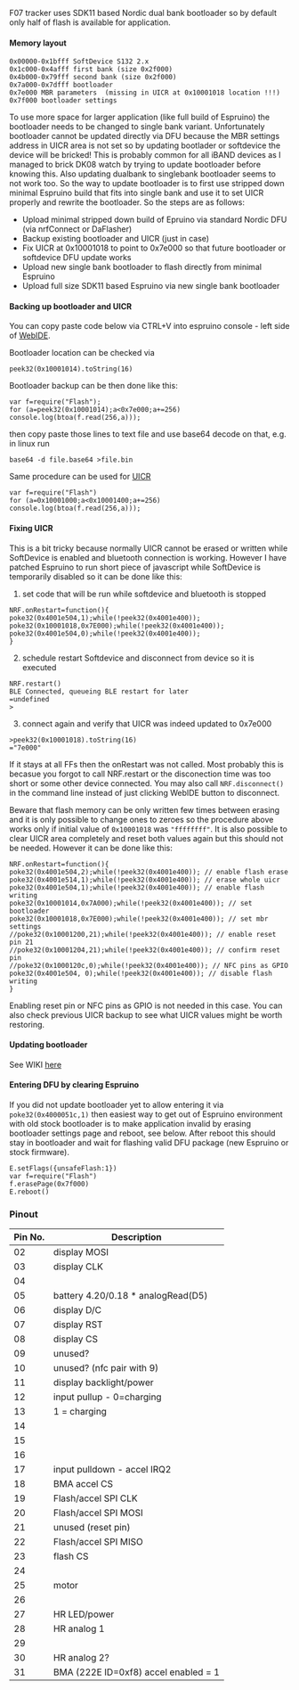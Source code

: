 F07 tracker uses SDK11 based Nordic dual bank bootloader so by default only half of flash is available for application. 

#### Memory layout

```
0x00000-0x1bfff SoftDevice S132 2.x  
0x1c000-0x4afff first bank (size 0x2f000)  
0x4b000-0x79fff second bank (size 0x2f000)  
0x7a000-0x7dfff bootloader  
0x7e000 MBR parameters  (missing in UICR at 0x10001018 location !!!)
0x7f000 bootloader settings
```

To use more space for larger application (like full build of Espruino) the bootloader needs to be changed to single bank variant. Unfortunately bootloader cannot be updated directly via DFU because the MBR settings address in UICR area is not set so by updating bootlader or softdevice the device will be bricked! This is probably common for all iBAND devices as I managed to brick DK08 watch by trying to update bootloader before knowing this. Also updating dualbank to singlebank bootloader seems to not work too. So the way to update bootloader is to first use stripped down minimal Espruino build that fits into single bank and use it to set UICR properly and rewrite the bootloader. So the steps are as follows:

- Upload minimal stripped down build of Epruino via standard Nordic DFU (via nrfConnect or DaFlasher)
- Backup existing bootloader and UICR (just in case)
- Fix UICR at 0x10001018 to point to 0x7e000 so that future bootloader or softdevice DFU update works
- Upload new single bank bootloader to flash directly from minimal Espruino
- Upload full size SDK11 based Espruino via new single bank bootloader

#### Backing up bootloader and UICR

You can copy paste code below via CTRL+V into espruino console - left side of [WebIDE](https://www.espruino.com/ide/). 

Bootloader location can be checked via 
```
peek32(0x10001014).toString(16)
```
Bootloader backup can be then done like this:
```
var f=require("Flash");
for (a=peek32(0x10001014);a<0x7e000;a+=256) console.log(btoa(f.read(256,a)));
```
then copy paste those lines to text file and use base64 decode on that, e.g. in linux run
```
base64 -d file.base64 >file.bin
```

Same procedure can be used for [UICR](https://infocenter.nordicsemi.com/topic/com.nordic.infocenter.nrf52832.ps.v1.1/uicr.html?cp=4_2_0_13#concept_rnp_grp_xr)

```
var f=require("Flash")
for (a=0x10001000;a<0x10001400;a+=256) console.log(btoa(f.read(256,a)));
```

#### Fixing UICR

This is a bit tricky because normally UICR cannot be erased or written while SoftDevice is enabled and bluetooth connection is working. However I have patched Espruino to run short piece of javascript while SoftDevice is temporarily disabled so it can be done like this:
1. set code that will be run while softdevice and bluetooth is stopped
```
NRF.onRestart=function(){
poke32(0x4001e504,1);while(!peek32(0x4001e400));
poke32(0x10001018,0x7E000);while(!peek32(0x4001e400));
poke32(0x4001e504,0);while(!peek32(0x4001e400));
}
```
2. schedule restart Softdevice and disconnect from device so it is executed
```
NRF.restart()
BLE Connected, queueing BLE restart for later
=undefined
>
```

3. connect again and verify that UICR was indeed updated to 0x7e000

```
>peek32(0x10001018).toString(16)
="7e000"
```
If it stays at all FFs then the onRestart was not called. Most probably this is becasue you forgot to call NRF.restart or the disconection time was too short or some other device connected. You may also call `NRF.disconnect()` in the command line instead of just clicking WebIDE button to disconnect.

Beware that flash memory can be only written few times between erasing and it is only possible to change ones to zeroes so the procedure above works only if initial value of `0x10001018` was `"ffffffff"`. It is also possible to clear UICR area completely and reset both values again but this should not be needed. However it can be done like this:
```
NRF.onRestart=function(){
poke32(0x4001e504,2);while(!peek32(0x4001e400)); // enable flash erase
poke32(0x4001e514,1);while(!peek32(0x4001e400)); // erase whole uicr
poke32(0x4001e504,1);while(!peek32(0x4001e400)); // enable flash writing
poke32(0x10001014,0x7A000);while(!peek32(0x4001e400)); // set bootloader
poke32(0x10001018,0x7E000);while(!peek32(0x4001e400)); // set mbr settings
//poke32(0x10001200,21);while(!peek32(0x4001e400)); // enable reset pin 21
//poke32(0x10001204,21);while(!peek32(0x4001e400)); // confirm reset pin
//poke32(0x1000120c,0);while(!peek32(0x4001e400)); // NFC pins as GPIO
poke32(0x4001e504, 0);while(!peek32(0x4001e400)); // disable flash writing
}
```
Enabling reset pin or NFC pins as GPIO is not needed in this case. You can also check previous UICR backup to see what UICR values might be worth restoring.

#### Updating bootloader
See WIKI [here](https://github.com/fanoush/ds-d6/wiki/Replacing-Nordic-DFU-bootloader#flashing-bootloader)

#### Entering DFU by clearing Espruino

If you did not update bootloader yet to allow entering it via `poke32(0x4000051c,1)` then easiest way to get out of Espruino environment with old stock bootloader is to make application invalid by erasing bootloader settings page and reboot, see below. After reboot this should stay in bootloader and wait for flashing valid DFU package (new Espruino or stock firmware).

```
E.setFlags({unsafeFlash:1})
var f=require("Flash")
f.erasePage(0x7f000)
E.reboot()
```

### Pinout ###
| Pin No.  | Description |
| ------------- | ------------- |
| 02 |display MOSI|
| 03 |display CLK|
| 04 ||
| 05 |battery 4.20/0.18 * analogRead(D5)|
| 06 |display D/C|
| 07 |display RST|
| 08 |display CS|
| 09 |unused? |
| 10 |unused? (nfc pair with 9) |
| 11 |display backlight/power|
| 12 |input pullup - 0=charging|
| 13 |1 = charging|
| 14 ||
| 15 ||
| 16 ||	
| 17 |input pulldown - accel IRQ2|
| 18 |BMA accel CS|
| 19 |Flash/accel SPI CLK|
| 20 |Flash/accel SPI MOSI|
| 21 |unused (reset pin) |
| 22 |Flash/accel SPI MISO|
| 23 |flash CS|
| 24 ||
| 25 |motor|
| 26 ||
| 27 |HR LED/power|
| 28 |HR analog 1|
| 29 ||
| 30 |HR analog 2?|
| 31 |BMA (222E ID=0xf8) accel enabled = 1|

